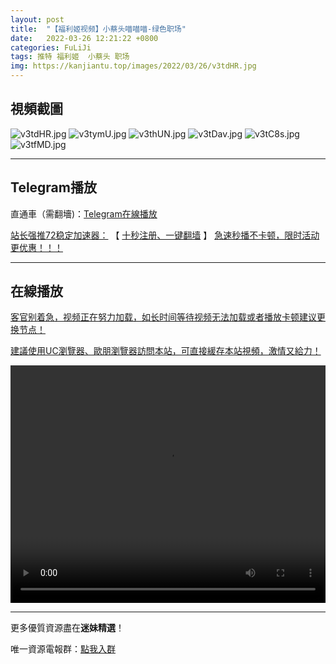 ```yaml
---
layout: post
title:  "【福利姬视频】小蔡头喵喵喵-绿色职场"
date:   2022-03-26 12:21:22 +0800
categories: FuLiJi
tags: 推特 福利姬  小蔡头 职场
img: https://kanjiantu.top/images/2022/03/26/v3tdHR.jpg
---
```



## 視頻截圖

![v3tdHR.jpg](https://kanjiantu.top/images/2022/03/26/v3tdHR.jpg)
![v3tymU.jpg](https://kanjiantu.top/images/2022/03/26/v3tymU.jpg)
![v3thUN.jpg](https://kanjiantu.top/images/2022/03/26/v3thUN.jpg)
![v3tDav.jpg](https://kanjiantu.top/images/2022/03/26/v3tDav.jpg)
![v3tC8s.jpg](https://kanjiantu.top/images/2022/03/26/v3tC8s.jpg)
![v3tfMD.jpg](https://kanjiantu.top/images/2022/03/26/v3tfMD.jpg)

* * *
## Telegram播放

直通車（需翻墻)：[Telegram在線播放](https://t.me/mimeijingxuan/293)

<u>站长强推72稳定加速器：</u> 【 [十秒注册、一键翻墙](https://72vpn.xyz/#/register?code=mimei) 】
<u>  急速秒播不卡顿，限时活动更优惠！！！</u>
* * *
## 在線播放
<u>客官别着急，视频正在努力加载，如长时间等待视频无法加载或者播放卡顿建议更换节点！</u>

<u>建議使用UC瀏覽器、歐朋瀏覽器訪問本站，可直接緩存本站視頻，激情又給力！</u>
<center><video src="https://cdn.publer.io/uploads/videos/6247eb75db2797357edec7dd/191f5e3c6344640518648d48505cc05d.mp4" width="100%" height="380px" controls="controls"></video></center>


* * *
更多優質資源盡在**迷妹精選**！

唯一資源電報群：[點我入群](https://t.me/mimeijingxuan)


